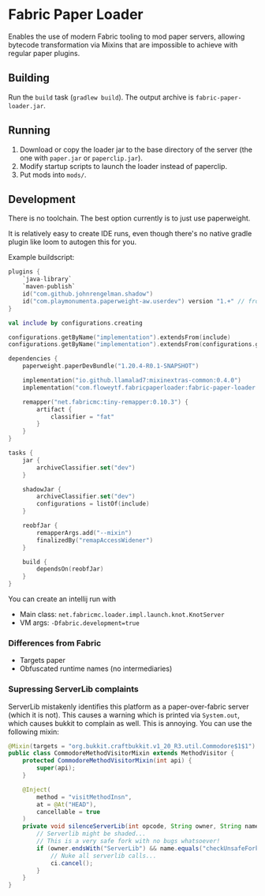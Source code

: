 # Fabric Paper Loader

Enables the use of modern Fabric tooling to mod paper servers, allowing bytecode transformation via Mixins that are 
impossible to achieve with regular paper plugins.

## Building

Run the `build` task (`gradlew build`). The output archive is `fabric-paper-loader.jar`. 

## Running 

1. Download or copy the loader jar to the base directory of the server (the one with `paper.jar` or `paperclip.jar`).
2. Modify startup scripts to launch the loader instead of paperclip.
3. Put mods into `mods/`. 

## Development 

There is no toolchain. The best option currently is to just use paperweight. 

It is relatively easy to create IDE runs, even though there's no native gradle plugin like loom to autogen this for you.

Example buildscript:
```kts
plugins {
    `java-library`
    `maven-publish`
    id("com.github.johnrengelman.shadow")
    id("com.playmonumenta.paperweight-aw.userdev") version "1.+" // from https://maven.playmonumenta.com/releases/
}

val include by configurations.creating

configurations.getByName("implementation").extendsFrom(include)
configurations.getByName("implementation").extendsFrom(configurations.getByName("mojangMappedServerRuntime"))

dependencies {
    paperweight.paperDevBundle("1.20.4-R0.1-SNAPSHOT")

    implementation("io.github.llamalad7:mixinextras-common:0.4.0")
    implementation("com.floweytf.fabricpaperloader:fabric-paper-loader:1.0.1")

    remapper("net.fabricmc:tiny-remapper:0.10.3") {
        artifact {
            classifier = "fat"
        }
    }
}

tasks {
    jar {
        archiveClassifier.set("dev")
    }

    shadowJar {
        archiveClassifier.set("dev")
        configurations = listOf(include)
    }

    reobfJar {
        remapperArgs.add("--mixin")
        finalizedBy("remapAccessWidener")
    }

    build {
        dependsOn(reobfJar)
    }
}
```

You can create an intellij run with 
- Main class: `net.fabricmc.loader.impl.launch.knot.KnotServer`
- VM args: `-Dfabric.development=true`

### Differences from Fabric 
- Targets paper
- Obfuscated runtime names (no intermediaries)

### Supressing ServerLib complaints
ServerLib mistakenly identifies this platform as a paper-over-fabric server (which it is not). This causes a warning which is printed via `System.out`, which causes bukkit to complain as well. This is annoying. You can use the following mixin:
```java
@Mixin(targets = "org.bukkit.craftbukkit.v1_20_R3.util.Commodore$1$1")
public class CommodoreMethodVisitorMixin extends MethodVisitor {
	protected CommodoreMethodVisitorMixin(int api) {
		super(api);
	}

	@Inject(
		method = "visitMethodInsn",
		at = @At("HEAD"),
		cancellable = true
	)
	private void silenceServerLib(int opcode, String owner, String name, String desc, boolean itf, CallbackInfo ci) {
		// Serverlib might be shaded...
		// This is a very safe fork with no bugs whatsoever!
		if (owner.endsWith("ServerLib") && name.equals("checkUnsafeForks")) {
			// Nuke all serverlib calls...
			ci.cancel();
		}
	}
}
``` 
